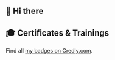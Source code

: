 ## 👋 Hi there 



## 🎓 Certificates & Trainings

<!--START_SECTION:badges-->
<!--END_SECTION:badges-->

Find all [my badges on Credly.com](https://www.credly.com/users/rabin-kandel.68e01f1c/badges).
